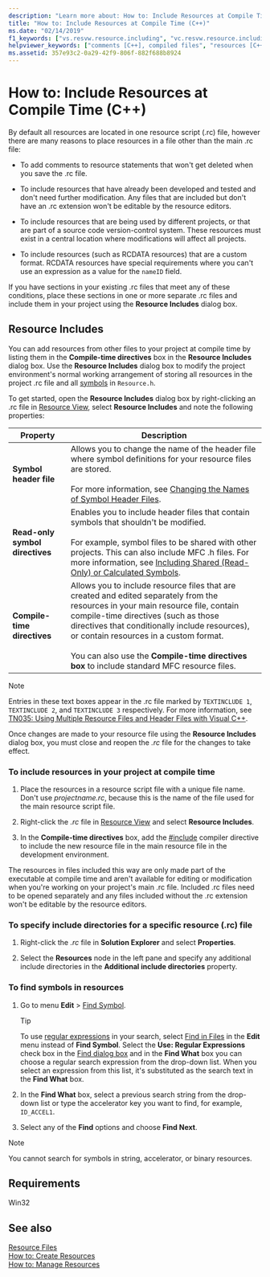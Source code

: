 ```yaml
---
description: "Learn more about: How to: Include Resources at Compile Time (C++)"
title: "How to: Include Resources at Compile Time (C++)"
ms.date: "02/14/2019"
f1_keywords: ["vs.resvw.resource.including", "vc.resvw.resource.including", "vc.editors.resourceincludes"]
helpviewer_keywords: ["comments [C++], compiled files", "resources [C++], including at compile time", "projects [C++], including resources", "#include directive", "include directive (#include)", "Resource Includes dialog box [C++]", "rc files [C++], changing storage", "symbol header files [C++], changing", ".rc files [C++], changing storage", "symbol header files [C++], read-only", "symbols [C++], symbol header files", "directories [C++], specifying include paths for resources", "include files [C++], specifying for resources", "resources [C++], including in projects", "symbols [C++], finding", "resources [C++], searching for symbols"]
ms.assetid: 357e93c2-0a29-42f9-806f-882f688b8924
---
```

# How to: Include Resources at Compile Time (C++)

By default all resources are located in one resource script (.rc) file, however there are many reasons to place resources in a file other than the main .rc file:

- To add comments to resource statements that won't get deleted when you save the .rc file.

- To include resources that have already been developed and tested and don't need further modification. Any files that are included but don't have an .rc extension won't be editable by the resource editors.

- To include resources that are being used by different projects, or that are part of a source code version-control system. These resources must exist in a central location where modifications will affect all projects.

- To include resources (such as RCDATA resources) that are a custom format. RCDATA resources have special requirements where you can't use an expression as a value for the `nameID` field.

If you have sections in your existing .rc files that meet any of these conditions, place these sections in one or more separate .rc files and include them in your project using the **Resource Includes** dialog box.

## Resource Includes

You can add resources from other files to your project at compile time by listing them in the **Compile-time directives** box in the **Resource Includes** dialog box. Use the **Resource Includes** dialog box to modify the project environment's normal working arrangement of storing all resources in the project .rc file and all [symbols](../windows/symbols-resource-identifiers.md) in `Resource.h`.

To get started, open the **Resource Includes** dialog box by right-clicking an .rc file in [Resource View](how-to-create-a-resource-script-file.md#create-resources), select **Resource Includes** and note the following properties:

| Property | Description |
|---|---|
| **Symbol header file** | Allows you to change the name of the header file where symbol definitions for your resource files are stored.<br/><br/>For more information, see [Changing the Names of Symbol Header Files](./changing-a-symbol-or-symbol-name-id.md). |
| **Read-only symbol directives** | Enables you to include header files that contain symbols that shouldn't be modified.<br/><br/>For example, symbol files to be shared with other projects. This can also include MFC .h files. For more information, see [Including Shared (Read-Only) or Calculated Symbols](./changing-a-symbol-or-symbol-name-id.md). |
| **Compile-time directives** | Allows you to include resource files that are created and edited separately from the resources in your main resource file, contain compile-time directives (such as those directives that conditionally include resources), or contain resources in a custom format.<br/><br/>You can also use the **Compile-time directives box** to include standard MFC resource files. |

> [!NOTE]
> Entries in these text boxes appear in the .rc file marked by `TEXTINCLUDE 1`, `TEXTINCLUDE 2`, and `TEXTINCLUDE 3` respectively. For more information, see [TN035: Using Multiple Resource Files and Header Files with Visual C++](../mfc/tn035-using-multiple-resource-files-and-header-files-with-visual-cpp.md).

Once changes are made to your resource file using the **Resource Includes** dialog box, you must close and reopen the *.rc* file for the changes to take effect.

### To include resources in your project at compile time

1. Place the resources in a resource script file with a unique file name. Don't use *projectname.rc*, because this is the name of the file used for the main resource script file.

1. Right-click the *.rc* file in [Resource View](how-to-create-a-resource-script-file.md#create-resources) and select **Resource Includes**.

1. In the **Compile-time directives** box, add the [#include](../preprocessor/hash-include-directive-c-cpp.md) compiler directive to include the new resource file in the main resource file in the development environment.

The resources in files included this way are only made part of the executable at compile time and aren't available for editing or modification when you're working on your project's main .rc file. Included .rc files need to be opened separately and any files included without the .rc extension won't be editable by the resource editors.

### To specify include directories for a specific resource (.rc) file

1. Right-click the *.rc* file in **Solution Explorer** and select **Properties**.

1. Select the **Resources** node in the left pane and specify any additional include directories in the **Additional include directories** property.

### To find symbols in resources

1. Go to menu **Edit** > [Find Symbol](/visualstudio/ide/go-to).

   > [!TIP]
   > To use [regular expressions](/visualstudio/ide/using-regular-expressions-in-visual-studio) in your search, select [Find in Files](/visualstudio/ide/reference/find-command) in the **Edit** menu instead of **Find Symbol**. Select the **Use: Regular Expressions** check box in the [Find dialog box](/visualstudio/ide/finding-and-replacing-text) and in the **Find What** box you can choose a regular search expression from the drop-down list. When you select an expression from this list, it's substituted as the search text in the **Find What** box.

1. In the **Find What** box, select a previous search string from the drop-down list or type the accelerator key you want to find, for example, `ID_ACCEL1`.

1. Select any of the **Find** options and choose **Find Next**.

> [!NOTE]
> You cannot search for symbols in string, accelerator, or binary resources.

## Requirements

Win32

## See also

[Resource Files](../windows/resource-files-visual-studio.md)<br/>
[How to: Create Resources](../windows/how-to-create-a-resource-script-file.md)<br/>
[How to: Manage Resources](../windows/how-to-copy-resources.md)<br/>
